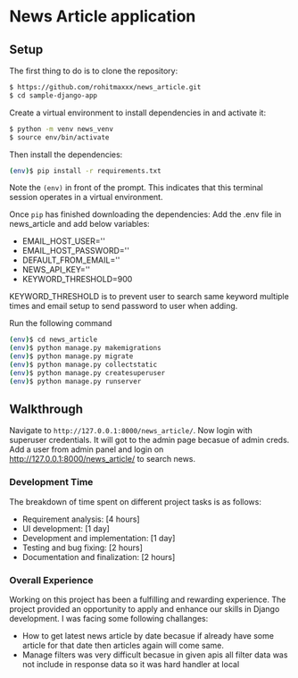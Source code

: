 # News Article application

## Setup

The first thing to do is to clone the repository:

```sh
$ https://github.com/rohitmaxxx/news_article.git
$ cd sample-django-app
```

Create a virtual environment to install dependencies in and activate it:

```sh
$ python -m venv news_venv
$ source env/bin/activate
```

Then install the dependencies:

```sh
(env)$ pip install -r requirements.txt
```
Note the `(env)` in front of the prompt. This indicates that this terminal
session operates in a virtual environment.

Once `pip` has finished downloading the dependencies:
Add the .env file in news_article and add below variables:

- EMAIL_HOST_USER=''
- EMAIL_HOST_PASSWORD=''
- DEFAULT_FROM_EMAIL=''
- NEWS_API_KEY=''
- KEYWORD_THRESHOLD=900

KEYWORD_THRESHOLD is to prevent user to search same keyword multiple times and email setup to send password to user when adding.

Run the following command
```sh
(env)$ cd news_article
(env)$ python manage.py makemigrations
(env)$ python manage.py migrate
(env)$ python manage.py collectstatic
(env)$ python manage.py createsuperuser
(env)$ python manage.py runserver
```

## Walkthrough
Navigate to `http://127.0.0.1:8000/news_article/`.
Now login with superuser credentials. It will got to the admin page becasue of admin creds.
Add a user from admin panel and login on http://127.0.0.1:8000/news_article/ to search news.


### Development Time

The breakdown of time spent on different project tasks is as follows:

- Requirement analysis: [4 hours]
- UI development: [1 day]
- Development and implementation: [1 day]
- Testing and bug fixing: [2 hours]
- Documentation and finalization: [2 hours]

### Overall Experience

Working on this project has been a fulfilling and rewarding experience. The project provided an opportunity to apply and enhance our skills in Django development.
I was facing some following challanges:
- How to get latest news article by date becasue if already have some article for that date then articles again will come same.
- Manage filters was very difficult becasue in given apis all filter data was not include in response data so it was hard handler at local
